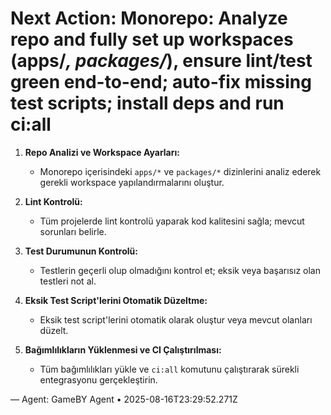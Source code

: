 # Next Action: Monorepo: Analyze repo and fully set up workspaces (apps/*, packages/*), ensure lint/test green end-to-end; auto-fix missing test scripts; install deps and run ci:all

1. **Repo Analizi ve Workspace Ayarları:**
   - Monorepo içerisindeki `apps/*` ve `packages/*` dizinlerini analiz ederek gerekli workspace yapılandırmalarını oluştur.

2. **Lint Kontrolü:**
   - Tüm projelerde lint kontrolü yaparak kod kalitesini sağla; mevcut sorunları belirle.

3. **Test Durumunun Kontrolü:**
   - Testlerin geçerli olup olmadığını kontrol et; eksik veya başarısız olan testleri not al.

4. **Eksik Test Script'lerini Otomatik Düzeltme:**
   - Eksik test script'lerini otomatik olarak oluştur veya mevcut olanları düzelt.

5. **Bağımlılıkların Yüklenmesi ve CI Çalıştırılması:**
   - Tüm bağımlılıkları yükle ve `ci:all` komutunu çalıştırarak sürekli entegrasyonu gerçekleştirin.

— Agent: GameBY Agent • 2025-08-16T23:29:52.271Z
